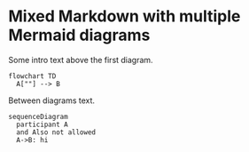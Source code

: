 # Mixed Markdown with multiple Mermaid diagrams

Some intro text above the first diagram.

```mermaid
flowchart TD
  A[""] --> B
```

Between diagrams text.

```mermaid
sequenceDiagram
  participant A
  and Also not allowed
  A->B: hi
```

